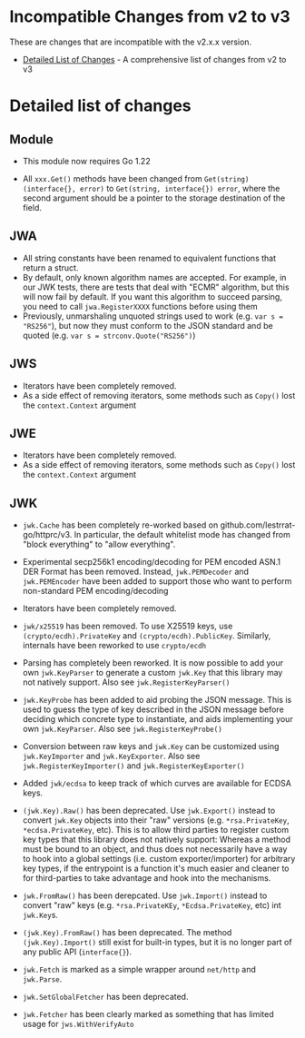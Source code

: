 # Incompatible Changes from v2 to v3

These are changes that are incompatible with the v2.x.x version.

* [Detailed List of Changes](#detailed-list-of-changes) - A comprehensive list of changes from v2 to v3

# Detailed list of changes

## Module

* This module now requires Go 1.22

* All `xxx.Get()` methods have been changed from `Get(string) (interface{}, error)` to
  `Get(string, interface{}) error`, where the second argument should be a pointer
  to the storage destination of the field.

## JWA

* All string constants have been renamed to equivalent functions that return a struct.
* By default, only known algorithm names are accepted. For example, in our JWK tests,
  there are tests that deal with "ECMR" algorithm, but this will now fail by default.
  If you want this algorithm to succeed parsing, you need to call `jwa.RegisterXXXX`
  functions before using them
* Previously, unmarshaling unquoted strings used to work (e.g. `var s = "RS256"`),
  but now they must conform to the JSON standard and be quoted (e.g. `var s = strconv.Quote("RS256")`)

## JWS

* Iterators have been completely removed.
* As a side effect of removing iterators, some methods such as `Copy()` lost the
  `context.Context` argument

## JWE

* Iterators have been completely removed.
* As a side effect of removing iterators, some methods such as `Copy()` lost the
  `context.Context` argument

## JWK

* `jwk.Cache` has been completely re-worked based on github.com/lestrrat-go/httprc/v3.
  In particular, the default whitelist mode has changed from "block everything" to
  "allow everything".

* Experimental secp256k1 encoding/decoding for PEM encoded ASN.1 DER Format 
  has been removed. Instead, `jwk.PEMDecoder` and `jwk.PEMEncoder` have been
  added to support those who want to perform non-standard PEM encoding/decoding

* Iterators have been completely removed.

* `jwk/x25519` has been removed. To use X25519 keys, use `(crypto/ecdh).PrivateKey` and
  `(crypto/ecdh).PublicKey`. Similarly, internals have been reworked to use `crypto/ecdh`

* Parsing has completely been reworked. It is now possible to add your own `jwk.KeyParser`
  to generate a custom `jwk.Key` that this library may not natively support. Also see
  `jwk.RegisterKeyParser()`

* `jwk.KeyProbe` has been added to aid probing the JSON message. This is used to
  guess the type of key described in the JSON message before deciding which concrete
  type to instantiate, and aids implementing your own `jwk.KeyParser`. Also see
  `jwk.RegisterKeyProbe()`

* Conversion between raw keys and `jwk.Key` can be customized using `jwk.KeyImporter` and `jwk.KeyExporter`.
  Also see `jwk.RegisterKeyImporter()` and `jwk.RegisterKeyExporter()`

* Added `jwk/ecdsa` to keep track of which curves are available for ECDSA keys.

* `(jwk.Key).Raw()` has been deprecated. Use `jwk.Export()` instead to convert `jwk.Key`
  objects into their "raw" versions (e.g. `*rsa.PrivateKey`, `*ecdsa.PrivateKey`, etc).
  This is to allow third parties to register custom key types that this library does not
  natively support: Whereas a method must be bound to an object, and thus does not necessarily
  have a way to hook into a global settings (i.e. custom exporter/importer) for arbitrary
  key types, if the entrypoint is a function it's much easier and cleaner to for third-parties
  to take advantage and hook into the mechanisms.

* `jwk.FromRaw()` has been derepcated. Use `jwk.Import()` instead to convert "raw"
  keys (e.g. `*rsa.PrivateKEy`, `*Ecdsa.PrivateKey`, etc) int `jwk.Key`s.

* `(jwk.Key).FromRaw()` has been deprecated. The method `(jwk.Key).Import()` still exist for
  built-in types, but it is no longer part of any public API (`interface{}`).

* `jwk.Fetch` is marked as a simple wrapper around `net/http` and `jwk.Parse`.

* `jwk.SetGlobalFetcher` has been deprecated.

* `jwk.Fetcher` has been clearly marked as something that has limited
  usage for `jws.WithVerifyAuto`
